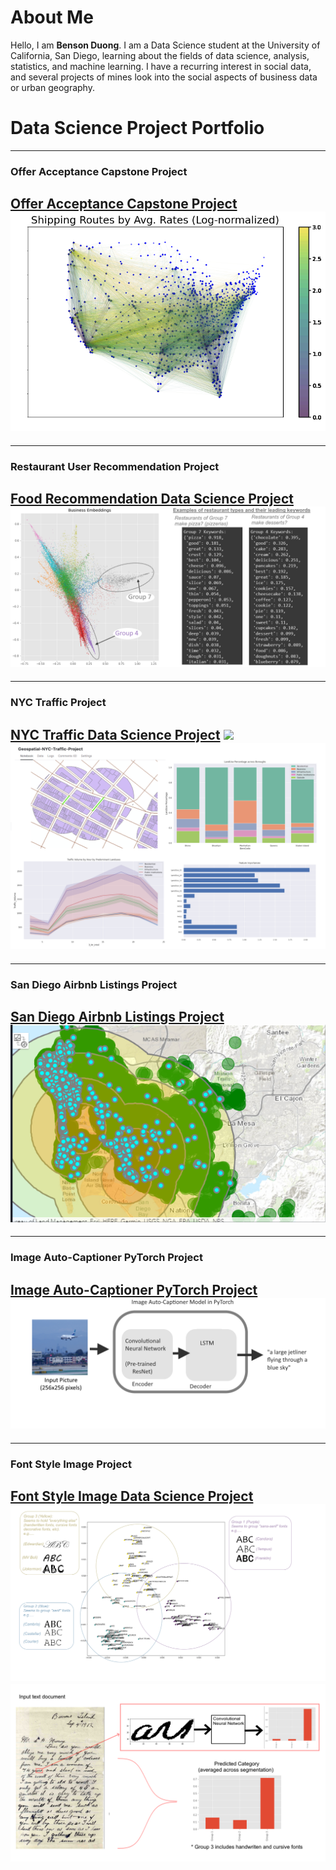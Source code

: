 # About Me

Hello, I am **Benson Duong**. I am a Data Science student at the University of California, San Diego, learning about the fields of data science, analysis, statistics, and machine learning. I have a recurring interest in social data, and several projects of mines look into the social aspects of business data or urban geography.

# Data Science Project Portfolio

---
### Offer Acceptance Capstone Project
[Offer Acceptance Capstone Project](capstoneproject.md)
<img src="images/images_dsc180/image4.png?raw=true"/>
---

---
### Restaurant User Recommendation Project
[Food Recommendation Data Science Project](food_recommendation.md)
<img src="images/images_food_recommendation/keywords_business.png?raw=true"/>
---

---
### NYC Traffic Project
[NYC Traffic Data Science Project](nyc_traffic_project.md)
<img src="images/leaflet_gif.gif?raw=true"/>
<img src="images/traffic_data.png?raw=true"/>
---


---
### San Diego Airbnb Listings Project
[San Diego Airbnb Listings Project](airbnb_sd.md)
<img src="images/images_airbnb_sd/sd_airbnb_cover_img.png?raw=true"/>
---

---
### Image Auto-Captioner PyTorch Project
[Image Auto-Captioner PyTorch Project](cse151b.md)
<img src="images/images_cse151b/image_autocaptioner.png">
---

---
### Font Style Image Project
[Font Style Image Data Science Project](typography.md)
<img src="images/fonts.png?raw=true"/>
<img src="images/convfont.png?raw=true"/>
---
